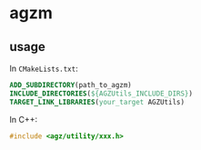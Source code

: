 # agzm

## usage

In `CMakeLists.txt`:

```cmake
ADD_SUBDIRECTORY(path_to_agzm)
INCLUDE_DIRECTORIES(${AGZUtils_INCLUDE_DIRS})
TARGET_LINK_LIBRARIES(your_target AGZUtils)
```

In C++:

```cpp
#include <agz/utility/xxx.h>
```

